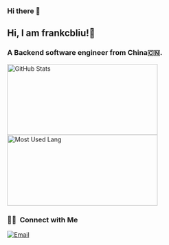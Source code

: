 ### Hi there 👋

<!--
**frankcbliu/frankcbliu** is a ✨ _special_ ✨ repository because its `README.md` (this file) appears on your GitHub profile.

Here are some ideas to get you started:

- 🔭 I’m currently working on ...
- 🌱 I’m currently learning ...
- 👯 I’m looking to collaborate on ...
- 🤔 I’m looking for help with ...
- 💬 Ask me about ...
- 📫 How to reach me: ...
- 😄 Pronouns: ...
- ⚡ Fun fact: ...
-->

## Hi, I am frankcbliu!👋

### A Backend software engineer from China🇨🇳.

<img width="350px" height="165px" alt="GitHub Stats" src="https://github-readme-stats.vercel.app/api?username=frankcbliu&count_private=true&show_icons=true"/>


<img width="350px" height="165px" alt="Most Used Lang" src="https://github-readme-stats.vercel.app/api/top-langs/?username=frankcbliu&layout=compact"/>

### 🤝🏻 &nbsp;Connect with Me
<a href="mailto:641259875@qq.com"><img alt="Email" src="https://img.shields.io/badge/Email-641259875@qq.com-blue?style=flat-square&logo=gmail"></a>
